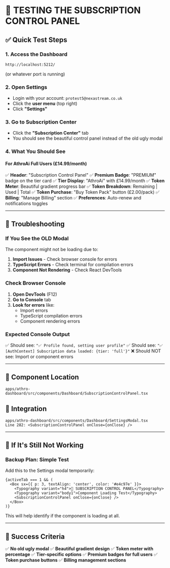 # 🧪 TESTING THE SUBSCRIPTION CONTROL PANEL

## ✅ **Quick Test Steps**

### 1. **Access the Dashboard**
```
http://localhost:5212/
```
(or whatever port is running)

### 2. **Open Settings**
- Login with your account: `protest5@nexastream.co.uk`
- Click the **user menu** (top right)
- Click **"Settings"**

### 3. **Go to Subscription Center**
- Click the **"Subscription Center"** tab
- You should see the beautiful control panel instead of the old ugly modal

### 4. **What You Should See**

#### **For AthroAi Full Users (£14.99/month)**
✅ **Header**: "Subscription Control Panel"
✅ **Premium Badge**: "PREMIUM" badge on the tier card
✅ **Tier Display**: "AthroAi" with £14.99/month
✅ **Token Meter**: Beautiful gradient progress bar
✅ **Token Breakdown**: Remaining | Used | Total
✅ **Token Purchase**: "Buy Token Pack" button (£2.00/pack)
✅ **Billing**: "Manage Billing" section
✅ **Preferences**: Auto-renew and notifications toggles

---

## 🐛 **Troubleshooting**

### **If You See the OLD Modal**
The component might not be loading due to:

1. **Import Issues** - Check browser console for errors
2. **TypeScript Errors** - Check terminal for compilation errors
3. **Component Not Rendering** - Check React DevTools

### **Check Browser Console**
1. **Open DevTools** (F12)
2. **Go to Console** tab
3. **Look for errors** like:
   - Import errors
   - TypeScript compilation errors
   - Component rendering errors

### **Expected Console Output**
✅ Should see: `"✅ Profile found, setting user profile"`
✅ Should see: `"✅ [AuthContext] Subscription data loaded: {tier: 'full'}"`
❌ Should NOT see: Import or component errors

---

## 🎯 **Component Location**
```
apps/athro-dashboard/src/components/Dashboard/SubscriptionControlPanel.tsx
```

## 🔗 **Integration**
```
apps/athro-dashboard/src/components/Dashboard/SettingsModal.tsx
Line 282: <SubscriptionControlPanel onClose={onClose} />
```

---

## 🚨 **If It's Still Not Working**

### **Backup Plan: Simple Test**
Add this to the Settings modal temporarily:

```tsx
{activeTab === 1 && (
  <Box sx={{ p: 3, textAlign: 'center', color: '#e4c97e' }}>
    <Typography variant="h4">🎨 SUBSCRIPTION CONTROL PANEL</Typography>
    <Typography variant="body1">Component Loading Test</Typography>
    <SubscriptionControlPanel onClose={onClose} />
  </Box>
)}
```

This will help identify if the component is loading at all.

---

## 🎉 **Success Criteria**

✅ **No old ugly modal**
✅ **Beautiful gradient design**
✅ **Token meter with percentage**
✅ **Tier-specific options**
✅ **Premium badges for full users**
✅ **Token purchase buttons**
✅ **Billing management sections** 